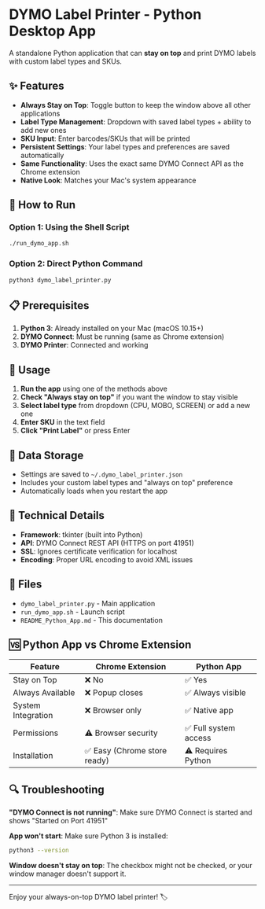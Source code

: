 # DYMO Label Printer - Python Desktop App

A standalone Python application that can **stay on top** and print DYMO labels with custom label types and SKUs.

## ✨ Features

- **Always Stay on Top**: Toggle button to keep the window above all other applications
- **Label Type Management**: Dropdown with saved label types + ability to add new ones
- **SKU Input**: Enter barcodes/SKUs that will be printed
- **Persistent Settings**: Your label types and preferences are saved automatically
- **Same Functionality**: Uses the exact same DYMO Connect API as the Chrome extension
- **Native Look**: Matches your Mac's system appearance

## 🚀 How to Run

### Option 1: Using the Shell Script
```bash
./run_dymo_app.sh
```

### Option 2: Direct Python Command
```bash
python3 dymo_label_printer.py
```

## 📋 Prerequisites

1. **Python 3**: Already installed on your Mac (macOS 10.15+)
2. **DYMO Connect**: Must be running (same as Chrome extension)
3. **DYMO Printer**: Connected and working

## 🎯 Usage

1. **Run the app** using one of the methods above
2. **Check "Always stay on top"** if you want the window to stay visible
3. **Select label type** from dropdown (CPU, MOBO, SCREEN) or add a new one
4. **Enter SKU** in the text field
5. **Click "Print Label"** or press Enter

## 💾 Data Storage

- Settings are saved to `~/.dymo_label_printer.json`
- Includes your custom label types and "always on top" preference
- Automatically loads when you restart the app

## 🔧 Technical Details

- **Framework**: tkinter (built into Python)
- **API**: DYMO Connect REST API (HTTPS on port 41951)
- **SSL**: Ignores certificate verification for localhost
- **Encoding**: Proper URL encoding to avoid XML issues

## 📁 Files

- `dymo_label_printer.py` - Main application
- `run_dymo_app.sh` - Launch script
- `README_Python_App.md` - This documentation

## 🆚 Python App vs Chrome Extension

| Feature | Chrome Extension | Python App |
|---------|------------------|------------|
| Stay on Top | ❌ No | ✅ Yes |
| Always Available | ❌ Popup closes | ✅ Always visible |
| System Integration | ❌ Browser only | ✅ Native app |
| Permissions | ⚠️ Browser security | ✅ Full system access |
| Installation | ✅ Easy (Chrome store ready) | ⚠️ Requires Python |

## 🔍 Troubleshooting

**"DYMO Connect is not running"**: Make sure DYMO Connect is started and shows "Started on Port 41951"

**App won't start**: Make sure Python 3 is installed:
```bash
python3 --version
```

**Window doesn't stay on top**: The checkbox might not be checked, or your window manager doesn't support it.

---

Enjoy your always-on-top DYMO label printer! 🏷️ 